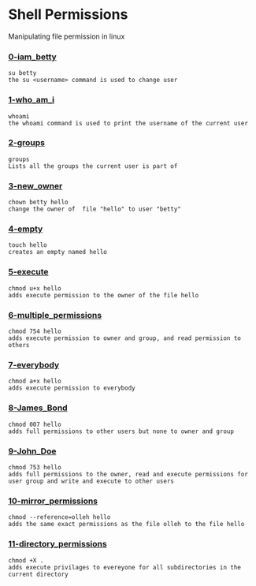 # Shell Permissions 

Manipulating file permission in linux

### [0-iam_betty](./0-iam_betty) 
```
su betty
the su <username> command is used to change user 
```

### [1-who_am_i](./1-who_am_i)
```
whoami
the whoami command is used to print the username of the current user
```

### [2-groups](./2-groups)
```
groups
Lists all the groups the current user is part of
```

### [3-new_owner](./3-new_owner)
```
chown betty hello
change the owner of  file "hello" to user "betty"
```

### [4-empty](./4-empty)
```
touch hello
creates an empty named hello
```

### [5-execute](./5-execute)
```
chmod u+x hello
adds execute permission to the owner of the file hello
```

### [6-multiple_permissions](./6-multiple_permissions)
```
chmod 754 hello
adds execute permission to owner and group, and read permission to others
```

### [7-everybody](./7-everybody)
```
chmod a+x hello
adds execute permission to everybody
```

### [8-James_Bond](./8-James_Bond)
```
chmod 007 hello
adds full permissions to other users but none to owner and group
```

### [9-John_Doe](./9-John_Doe)
```
chmod 753 hello
adds full permissions to the owner, read and execute permissions for user group and write and execute to other users
```

### [10-mirror_permissions](./10-mirror_permissions)
```
chmod --reference=olleh hello
adds the same exact permissions as the file olleh to the file hello
```

### [11-directory_permissions](./11-directory_permissions)
```
chmod +X .
adds execute privilages to evereyone for all subdirectories in the current directory
```

